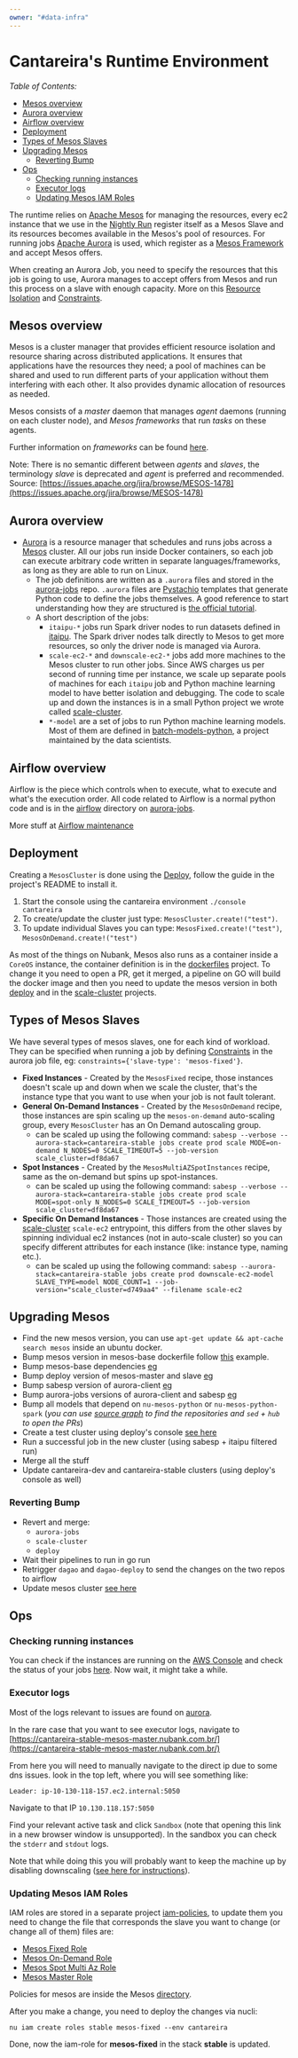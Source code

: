 ```yaml
---
owner: "#data-infra"
---
```


# Cantareira's Runtime Environment

_Table of Contents:_

* [Mesos overview](#mesos-overview)
* [Aurora overview](#aurora-overview)
* [Airflow overview](#airflow-overview)
* [Deployment](#deployment)
* [Types of Mesos Slaves](#types-of-mesos-slaves)
* [Upgrading Mesos](#upgrading-mesos)
  * [Reverting Bump](#reverting-bump)
* [Ops](#ops)
  * [Checking running instances](#checking-running-instances)
  * [Executor logs](#executor-logs)
  * [Updating Mesos IAM Roles](#updating-mesos-iam-roles)

The runtime relies on [Apache Mesos](http://mesos.apache.org/) for managing the resources, every ec2 instance that we use in the [Nightly Run](https://github.com/nubank/data-infra-docs/blob/master/monitoring_nightly_run.md) register itself as a Mesos Slave and its resources becomes available in the Mesos's pool of resources. For running jobs [Apache Aurora](https://github.com/nubank/aurora-jobs/blob/master/README.md#whats-aurora) is used, which register as a [Mesos Framework](http://mesos.apache.org/documentation/latest/architecture/) and accept Mesos offers.

When creating an Aurora Job, you need to specify the resources that this job is going to use, Aurora manages to accept offers from Mesos and run this process on a slave with enough capacity. More on this [Resource Isolation](http://aurora.apache.org/documentation/latest/features/resource-isolation/) and [Constraints](http://aurora.apache.org/documentation/latest/features/constraints/).

## Mesos overview

Mesos is a cluster manager that provides efficient resource isolation and resource sharing across distributed applications. It ensures that applications have the resources they need; a pool of machines can be shared and used to run different parts of your application without them interfering with each other. It also provides dynamic allocation of resources as needed.

Mesos consists of a *master* daemon that manages *agent* daemons (running on each cluster node), and *Mesos frameworks* that run *tasks* on these agents.

Further information on *frameworks* can be found [here](http://mesos.apache.org/documentation/latest/architecture/).

Note: There is no semantic different between *agents* and *slaves*, the terminology *slave* is deprecated and *agent* is preferred and recommended. Source: [https://issues.apache.org/jira/browse/MESOS-1478](https://issues.apache.org/jira/browse/MESOS-1478)

## Aurora overview

* [Aurora](http://aurora.apache.org/) is a resource manager that schedules and runs jobs across a [Mesos](http://mesos.apache.org/) cluster. All our jobs run inside Docker containers, so each job can execute arbitrary code written in separate languages/frameworks, as long as they are able to run on Linux.
  * The job definitions are written as a `.aurora` files and stored in the [aurora-jobs](https://github.com/nubank/aurora-jobs/tree/master/jobs) repo. `.aurora` files are [Pystachio](https://github.com/wickman/pystachio) templates that generate Python code to define the jobs themselves. A good reference to start understanding how they are structured is [the official tutorial](http://aurora.apache.org/documentation/latest/reference/configuration-tutorial/).
  * A short description of the jobs:
    * `itaipu-*` jobs run Spark driver nodes to run datasets defined in [itaipu](/primer.md#itaipu-overview). The Spark driver nodes talk directly to Mesos to get more resources, so only the driver node is managed via Aurora.
    * `scale-ec2-*` and `downscale-ec2-*` jobs add more machines to the Mesos cluster to run other jobs. Since AWS charges us per second of running time per instance, we scale up separate pools of machines for each `itaipu` job and Python machine learning model to have better isolation and debugging. The code to scale up and down the instances is in a small Python project we wrote called [scale-cluster](https://github.com/nubank/scale-cluster).
    * `*-model` are a set of jobs to run Python machine learning models. Most of them are defined in [batch-models-python](https://github.com/nubank/batch-models-python), a project maintained by the data scientists.

## Airflow overview

Airflow is the piece which controls when to execute, what to execute and what's the execution order. All code related to Airflow is a normal python code and is in the [airflow](https://github.com/nubank/aurora-jobs/tree/master/airflow) directory on [aurora-jobs](https://github.com/nubank/aurora-jobs/).

More stuff at [Airflow maintenance](/tools/airflow.md)

## Deployment

Creating a `MesosCluster` is done using the [Deploy](https://github.com/nubank/deploy), follow the guide in the project's README to install it.

1. Start the console using the cantareira environment `./console cantareira`
2. To create/update the cluster just type: `MesosCluster.create!("test")`.
3. To update individual Slaves you can type: `MesosFixed.create!("test")`, `MesosOnDemand.create!("test")`

As most of the things on Nubank, Mesos also runs as a container inside a `CoreOS` instance, the container definition is in the [dockerfiles](https://github.com/nubank/dockerfiles/) project. To change it you need to open a PR, get it merged, a pipeline on GO will build the docker image and then you need to update the mesos version in both [deploy](https://github.com/nubank/deploy/blob/master/lib/recipes/mesos_cluster.rb#L30) and in the [scale-cluster](https://github.com/nubank/scale-cluster/blob/master/src/scale_cluster/ec2.py#L155) projects.

## Types of Mesos Slaves

We have several types of mesos slaves, one for each kind of workload. They can be specified when running a job by defining [Constraints](http://aurora.apache.org/documentation/latest/features/constraints/) in the aurora job file, eg: `constraints={'slave-type': 'mesos-fixed'}`.

* **Fixed Instances** - Created by the `MesosFixed` recipe, those instances doesn't scale up and down when we scale the cluster, that's the instance type that you want to use when your job is not fault tolerant.
* **General On-Demand Instances** - Created by the `MesosOnDemand` recipe, those instances are spin scaling up the `mesos-on-demand` auto-scaling group, every `MesosCluster` has an On Demand autoscaling group.
  * can be scaled up using the following command: `sabesp --verbose --aurora-stack=cantareira-stable jobs create prod scale MODE=on-demand N_NODES=0 SCALE_TIMEOUT=5 --job-version scale_cluster=df8da67`
* **Spot Instances** -  Created by the `MesosMultiAZSpotInstances` recipe, same as the on-demand but spins up spot-instances.
  * can be scaled up using the following command: `sabesp --verbose --aurora-stack=cantareira-stable jobs create prod scale MODE=spot-only N_NODES=0 SCALE_TIMEOUT=5 --job-version scale_cluster=df8da67`
* **Specific On Demand Instances** - Those instances are created using the [scale-cluster](https://github.com/nubank/scale-cluster) `scale-ec2` entrypoint, this differs from the other slaves by spinning individual ec2 instances (not in auto-scale cluster) so you can specify different attributes for each instance (like: instance type, naming etc.).
  * can be scaled up using the following command: `sabesp --aurora-stack=cantareira-stable jobs create prod downscale-ec2-model SLAVE_TYPE=model NODE_COUNT=1 --job-version="scale_cluster=d749aa4" --filename scale-ec2`

## Upgrading Mesos

- Find the new mesos version, you can use `apt-get update && apt-cache search mesos` inside an ubuntu docker.
- Bump mesos version in mesos-base dockerfile follow [this](https://github.com/nubank/dockerfiles/pull/760/files) example.
- Bump mesos-base dependencies [eg](https://github.com/nubank/dockerfiles/pull/761/files)
- Bump deploy version of mesos-master and slave [eg](https://github.com/nubank/deploy/pull/3277)
- Bump sabesp version of aurora-client [eg](https://github.com/nubank/sabesp/pull/80)
- Bump aurora-jobs versions of aurora-client and sabesp [eg](https://github.com/nubank/aurora-jobs/pull/709)
- Bump all models that depend on `nu-mesos-python` or `nu-mesos-python-spark` (*you can use [source graph](https://sourcegraph.nubank.com.br/search) to find the repositories and `sed` + `hub` to open the PRs*)
- Create a test cluster using deploy's console [see here](#deployment)
- Run a successful job in the new cluster (using sabesp + itaipu filtered run)
- Merge all the stuff
- Update cantareira-dev and cantareira-stable clusters (using deploy's console as well)

### Reverting Bump

- Revert and merge:
  - `aurora-jobs`
  - `scale-cluster`
  - `deploy`
- Wait their pipelines to run in go run
- Retrigger `dagao` and `dagao-deploy` to send the changes on the two repos to airflow
- Update mesos cluster [see here](#deployment)

## Ops

### Checking running instances

You can check if the instances are running on the [AWS Console](https://console.aws.amazon.com/ec2/v2/home?region=us-east-1#Instances:tag:Name=cantareira-dev-mesos-on-demand-;sort=instanceId) and check the status of your jobs [here](https://cantareira-dev-aurora-scheduler.nubank.com.br:8080/scheduler/jobs). Now wait, it might take a while.

### Executor logs

Most of the logs relevant to issues are found on [aurora](https://cantareira-stable-aurora-scheduler.nubank.com.br:8080/scheduler/jobs/prod).

In the rare case that you want to see executor logs, navigate to [https://cantareira-stable-mesos-master.nubank.com.br/](https://cantareira-stable-mesos-master.nubank.com.br/)

From here you will need to manually navigate to the direct ip due to some dns issues.
look in the top left, where you will see something like:

```
Leader: ip-10-130-118-157.ec2.internal:5050
```

Navigate to that IP `10.130.118.157:5050`

Find your relevant active task and click `Sandbox` (note that opening this link in a new browser window is unsupported).
In the sandbox you can check the `stderr` and `stdout` logs.

Note that while doing this you will probably want to keep the machine up by disabling downscaling ([see here for instructions](../../on-call/data-infra/ops_how_to.md#keep-machines-up-after-a-model-fails)).

### Updating Mesos IAM Roles

IAM roles are stored in a separate project [iam-policies](https://github.com/nubank/iam-policies), to update them you need to change the file that corresponds the slave you want to change (or change all of them) files are:

* [Mesos Fixed Role](https://github.com/nubank/iam-policies/blob/master/mesos-fixed.json)
* [Mesos On-Demand Role](https://github.com/nubank/iam-policies/blob/master/mesos-on-demand.json)
* [Mesos Spot Multi Az Role](https://github.com/nubank/iam-policies/blob/master/mesos-spot-multi-az.json)
* [Mesos Master Role](https://github.com/nubank/iam-policies/blob/master/mesos-master.json)

Policies for mesos are inside the Mesos [directory](https://github.com/nubank/iam-policies/blob/master/policies/mesos/).

After you make a change, you need to deploy the changes via nucli:

```
nu iam create roles stable mesos-fixed --env cantareira
```

Done, now the iam-role for **mesos-fixed** in the stack **stable** is updated.
